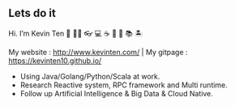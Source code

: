## Lets do it

Hi. I’m Kevin Ten 🤗 🧑‍💻 👓 💻 ☕ 🍵 🍺 📚 🏝

My website : http://www.kevinten.com/ | My gitpage : https://kevinten10.github.io/

+ Using Java/Golang/Python/Scala at work.
+ Research Reactive system, RPC framework and Multi runtime.
+ Follow up Artificial Intelligence & Big Data & Cloud Native.
